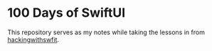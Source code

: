 # 100 Days of SwiftUI

This repository serves as my notes while taking the lessons in from [hackingwithswfit](hackingwithswift.com).
